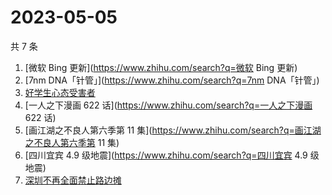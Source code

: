 # 2023-05-05

共 7 条

<!-- BEGIN ZHIHUSEARCH -->
<!-- 最后更新时间 Fri May 05 2023 18:19:41 GMT+0800 (China Standard Time) -->
1. [微软 Bing 更新](https://www.zhihu.com/search?q=微软 Bing 更新)
1. [7nm DNA「针管」](https://www.zhihu.com/search?q=7nm DNA「针管」)
1. [好学生心态受害者](https://www.zhihu.com/search?q=好学生心态受害者)
1. [一人之下漫画 622 话](https://www.zhihu.com/search?q=一人之下漫画 622 话)
1. [画江湖之不良人第六季第 11 集](https://www.zhihu.com/search?q=画江湖之不良人第六季第 11 集)
1. [四川宜宾 4.9 级地震](https://www.zhihu.com/search?q=四川宜宾 4.9 级地震)
1. [深圳不再全面禁止路边摊](https://www.zhihu.com/search?q=深圳不再全面禁止路边摊)
<!-- END ZHIHUSEARCH -->
